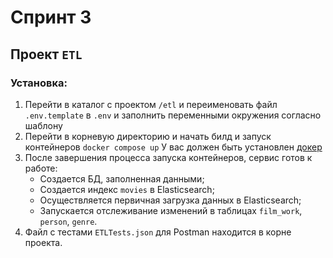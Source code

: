 # Спринт 3
 
## Проект `ETL`

### Установка:
1. Перейти в каталог с проектом `/etl` и переименовать файл `.env.template` в `.env` и заполнить переменными окружения согласно шаблону
2. Перейти в корневую директорию и начать билд и запуск контейнеров
    `docker compose up`
    У вас должен быть установлен [докер](https://docs.docker.com/engine/install/)
3. После завершения процесса запуска контейнеров, сервис готов к работе:
   - Создается БД, заполненная данными;
   - Создается индекс `movies` в Elasticsearch;
   - Осуществляется первичная загрузка данных в Elasticsearch;
   - Запускается отслеживание изменений в таблицах `film_work`, `person`, `genre`.
4. Файл с тестами `ETLTests.json` для Postman находится в корне проекта.  
